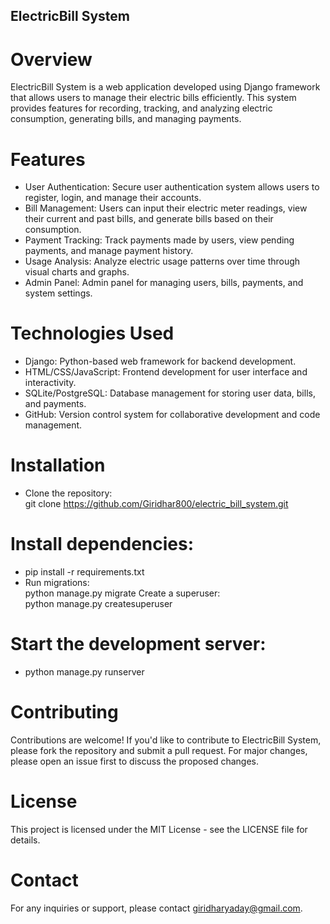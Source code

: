 ## ElectricBill System
# Overview
ElectricBill System is a web application developed using Django framework that allows users to manage their electric bills efficiently. This system provides features for recording, tracking, and analyzing electric consumption, generating bills, and managing payments.

# Features
- User Authentication: Secure user authentication system allows users to register, login, and manage their accounts.
- Bill Management: Users can input their electric meter readings, view their current and past bills, and generate bills based on their consumption.
- Payment Tracking: Track payments made by users, view pending payments, and manage payment history.
- Usage Analysis: Analyze electric usage patterns over time through visual charts and graphs.
- Admin Panel: Admin panel for managing users, bills, payments, and system settings.
# Technologies Used
- Django: Python-based web framework for backend development.
- HTML/CSS/JavaScript: Frontend development for user interface and interactivity.
- SQLite/PostgreSQL: Database management for storing user data, bills, and payments.
- GitHub: Version control system for collaborative development and code management.
# Installation
- Clone the repository:<br>
    git clone https://github.com/Giridhar800/electric_bill_system.git
# Install dependencies:
- pip install -r requirements.txt
- Run migrations:<br>
    python manage.py migrate
Create a superuser:<br>
    python manage.py createsuperuser
# Start the development server:
- python manage.py runserver
# Contributing
Contributions are welcome! If you'd like to contribute to ElectricBill System, please fork the repository and submit a pull request. For major changes, please open an issue first to discuss the proposed changes.

# License
This project is licensed under the MIT License - see the LICENSE file for details.

# Contact
For any inquiries or support, please contact giridharyaday@gmail.com.
